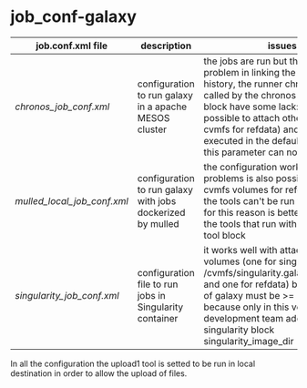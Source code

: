 # job\_conf-galaxy

job.conf.xml file | description| issues
---|---|---|
*chronos\_job\_conf.xml* | configuration to run galaxy in a apache MESOS cluster | the jobs are run but there are problem in linking the results in the history, the runner chronos.py called by the chronos destination block have some lack: is not possible to attach other volumes (as cvmfs for refdata) and the job is not executed in the default working and this parameter can not be setted 
*mulled\_local\_job\_conf.xml* | configuration to run galaxy with jobs dockerized by mulled | the configuration work without problems is also possible to attach cvmfs volumes for refdata some of the tools can't be run with mulled, for this reason is better to specify the tools that run with docker in the tool block  
*singularity\_job\_conf.xml* | configuration file to run jobs in Singularity container | it works well with attached cvmfs volumes (one for singularity images, /cvmfs/singularity.galaxyproject.org, and one for refdata) but the version of galaxy must be >= 18.09 because only in this version the development team add the singularity block singularity\_image\_dir


In all the configuration the upload1 tool is setted to be run in local destination in order to allow the upload of files. 
